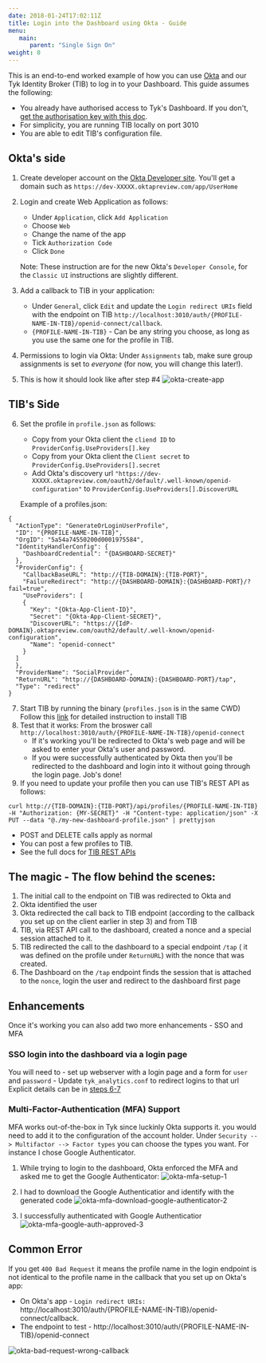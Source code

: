 ```yaml
---
date: 2018-01-24T17:02:11Z
title: Login into the Dashboard using Okta - Guide
menu:
   main:
      parent: "Single Sign On"
weight: 0
---
```



This is an end-to-end worked example of how you can use [Okta](https://www.okta.com/) and our Tyk Identity Broker (TIB) to log in to your Dashboard.
This guide assumes the following:
- You already have authorised access to Tyk's Dashboard. If you don't, [get the authorisation key with this doc](https://tyk.io/docs/security/dashboard/create-users/#a-name-with-api-a-create-a-dashboard-user-with-the-api).
- For simplicity, you are running TIB locally on port 3010
- You are able to edit TIB's configuration file.


## <a name="okta"></a>Okta's side
1. Create developer account on the [Okta Developer site](https://developer.okta.com/).
   You'll get a domain such as `https://dev-XXXXX.oktapreview.com/app/UserHome`
2. Login and create Web Application as follows:
   - Under `Application`, click `Add Application`
   - Choose `Web`
   - Change the name of the app
   - Tick `Authorization Code`
   - Click `Done`

    Note: These instruction are for the new Okta's `Developer Console`, for the `Classic UI` instructions are slightly different.


3. Add a callback to TIB in your application:
   - Under `General`, click `Edit` and update the `Login redirect URIs` field with the endpoint on TIB `http://localhost:3010/auth/{PROFILE-NAME-IN-TIB}/openid-connect/callback`.
   - `{PROFILE-NAME-IN-TIB}` - Can be any string you choose, as long as you use the same one for the profile in TIB.

4. Permissions to login via Okta:
   Under `Assignments` tab, make sure group assignments is set to *everyone* (for now, you will change this later!).

5. This is how it should look like after step #4
![okta-create-app][1]
## <a name="tib"></a>TIB's Side
6. Set the profile in `profile.json` as follows:
   - Copy from your Okta client the `cliend ID`     to `ProviderConfig.UseProviders[].key`
   - Copy from your Okta client the `Client secret` to `ProviderConfig.UseProviders[].secret`
   - Add Okta's discovery url `"https://dev-XXXXX.oktapreview.com/oauth2/default/.well-known/openid-configuration"` to `ProviderConfig.UseProviders[].DiscoverURL`

   Example of a profiles.json:
```{.json}
{
  "ActionType": "GenerateOrLoginUserProfile",
  "ID": "{PROFILE-NAME-IN-TIB}",
  "OrgID": "5a54a74550200d0001975584",
  "IdentityHandlerConfig": {
    "DashboardCredential": "{DASHBOARD-SECRET}"
  },
  "ProviderConfig": {
    "CallbackBaseURL": "http://{TIB-DOMAIN}:{TIB-PORT}",
    "FailureRedirect": "http://{DASHBOARD-DOMAIN}:{DASHBOARD-PORT}/?fail=true",
    "UseProviders": [
    {
      "Key": "{Okta-App-Client-ID}",
      "Secret": "{Okta-App-Client-SECRET}",
      "DiscoverURL": "https://{IdP-DOMAIN}.oktapreview.com/oauth2/default/.well-known/openid-configuration",
      "Name": "openid-connect"
    }
  ]
  },
  "ProviderName": "SocialProvider",
  "ReturnURL": "http://{DASHBOARD-DOMAIN}:{DASHBOARD-PORT}/tap",
  "Type": "redirect"
}
```


7. Start TIB by running the binary (`profiles.json` is in the same CWD)
   Follow this [link](https://tyk.io/docs/integrate/3rd-party-identity-providers/#tib) for detailed instruction to install TIB
8. Test that it works:
   From the broswer call `http://localhost:3010/auth/{PROFILE-NAME-IN-TIB}/openid-connect`
    - If it's working you'll be redirected to Okta's web page and will be asked to enter your Okta's user and password.
    - If you were successfully authenticated by Okta then you'll be redirected to the dashboard and login into it without going through the login page. Job's done!
9. If you need to update your profile then you can use TIB's REST API as follows:

```{.copyWrapper} 
curl http://{TIB-DOMAIN}:{TIB-PORT}/api/profiles/{PROFILE-NAME-IN-TIB} -H "Authorization: {MY-SECRET}" -H "Content-type: application/json" -X PUT --data "@./my-new-dashboard-profile.json" | prettyjson
```

  - POST and DELETE calls apply as normal
  - You can post a few profiles to TIB.
  - See the full docs for [TIB REST APIs](https://tyk.io/docs/integrate/3rd-party-identity-providers/tib-rest-api/)

## <a name="flow"></a>The magic - The flow behind the scenes:
 1. The initial call to the endpoint on TIB was redirected to Okta and
 2. Okta identified the user
 3. Okta redirected the call back to TIB endpoint (according to the callback you set up on the client earlier in step 3) and from TIB
 4. TIB, via REST API call to the dashboard, created a nonce and a special session attached to it.
 5. TIB redirected the call to the dashboard to a special endpoint `/tap` ( it was defined on the profile under `ReturnURL`) with the nonce that was created.
 6. The Dashboard on the `/tap` endpoint finds the session that is attached to the `nonce`, login the user and redirect to the dashboard first page


##  <a name="enhancements"></a>Enhancements

Once it's working you can also add two more enhancements - SSO and MFA

### <a name="sso"></a>SSO login into the dashboard via a login page
   You will need to
	- set up webserver with a login page and a form for `user` and `password`
	- Update `tyk_analytics.conf` to redirect logins to that url
    Explicit details can be in [steps 6-7](https://tyk.io/docs/integrate/3rd-party-identity-providers/dashboard-login-ldap-tib/#6-create-a-login-page)

### <a name="mfa-support"></a> Multi-Factor-Authentication (MFA) Support
   MFA works out-of-the-box in Tyk since luckinly Okta supports it. you would need to add it to the configuration of the account holder. Under `Security --> Multifactor --> Factor types` you can choose the types you want. For instance I chose Google Authenticator.

   1. While trying to login to the dashboard, Okta enforced the MFA and asked me to get the Google Authenticator:
   ![okta-mfa-setup-1][2]

   2. I had to download the Google Authenticatior and identify with the generated code
   ![okta-mfa-download-google-authenticator-2][3]
   3. I successfully authenticated with Google Authenticatior
   ![okta-mfa-google-auth-approved-3][4]

## <a name="error"></a> Common Error
If you get `400 Bad Request` it means the profile name in the login endpoint is not identical to the profile name in the callback that you set up on Okta's app:

- On Okta's app - `Login redirect URIs:` http://localhost:3010/auth/{PROFILE-NAME-IN-TIB}/openid-connect/callback.
- The endpoint to test - http://localhost:3010/auth/{PROFILE-NAME-IN-TIB}/openid-connect

![okta-bad-request-wrong-callback][5]

[1]: /docs/img/okta-sso/Okta-create-app.png
[2]: /docs/img/okta-sso/okta-mfa-setup-1.png
[3]: /docs/img/okta-sso/okta-mfa-download-google-authenticator-2.png
[4]: /docs/img/okta-sso/okta-mfa-google-auth-approved-3.png
[5]: /docs/img/okta-sso/okta-bad-request-wrong-callback.png
